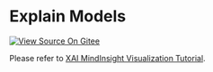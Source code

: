 # Explain Models

[![View Source On Gitee](https://gitee.com/mindspore/docs/raw/r1.6/resource/_static/logo_source_en.png)](https://gitee.com/mindspore/docs/blob/r1.6/docs/mindinsight/docs/source_en/model_explanation.md)

Please refer to [XAI MindInsight Visualization Tutorial](https://www.mindspore.cn/xai/docs/en/r1.5/using_mindinsight.html).

